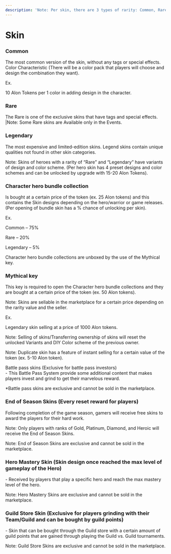 ```yaml
---
description: 'Note: Per skin, there are 3 types of rarity: Common, Rare, and Legendary.'
---
```


# Skin

### Common

The most common version of the skin, without any tags or special effects. Color Characteristic (There will be a color pack that players will choose and design the combination they want).

Ex.

10 Alon Tokens per 1 color in adding design in the character.

### Rare

The Rare is one of the exclusive skins that have tags and special effects.\
|Note: Some Rare skins are Available only in the Events.

### Legendary&#x20;

The most expensive and limited-edition skins. Legend skins contain unique qualities not found in other skin categories.

Note: Skins of heroes with a rarity of “Rare” and “Legendary” have variants of design and color scheme. (Per hero skin has 4 preset designs and color schemes and can be unlocked by upgrade with 15-20 Alon Tokens).

### Character hero bundle collection

Is bought at a certain price of the token (ex. 25 Alon tokens) and this contains the Skin designs depending on the hero/warrior or game releases. (Per opening of bundle skin has a % chance of unlocking per skin).

Ex.

Common – 75%

Rare – 20%

Legendary – 5%

Character hero bundle collections are unboxed by the use of the Mythical key.

### Mythical key&#x20;

This key is required to open the Character hero bundle collections and they are bought at a certain price of the token (ex. 50 Alon tokens).

Note: Skins are sellable in the marketplace for a certain price depending on the rarity value and the seller.

Ex.

Legendary skin selling at a price of 1000 Alon tokens.

Note: Selling of skins/Transferring ownership of skins will reset the unlocked Variants and DIY Color scheme of the previous owner.

Note: Duplicate skin has a feature of instant selling for a certain value of the token (ex. 5-10 Alon token).

Battle pass skins (Exclusive for battle pass investors)\
\- This Battle Pass System provide some additional content that makes players invest and grind to get their marvelous reward.

\*Battle pass skins are exclusive and cannot be sold in the marketplace.

&#x20;

### End of Season Skins (Every reset reward for players)

Following completion of the game season, gamers will receive free skins to award the players for their hard work.

Note: Only players with ranks of Gold, Platinum, Diamond, and Heroic will receive the End of Season Skins.

Note: End of Season Skins are exclusive and cannot be sold in the marketplace.

### Hero Mastery Skin (Skin design once reached the max level of gameplay of the Hero)

\- Received by players that play a specific hero and reach the max mastery level of the hero.

Note: Hero Mastery Skins are exclusive and cannot be sold in the marketplace.

### Guild Store Skin (Exclusive for players grinding with their Team/Guild and can be bought by guild points)

\- Skin that can be bought through the Guild store with a certain amount of guild points that are gained through playing the Guild vs. Guild tournaments.

Note: Guild Store Skins are exclusive and cannot be sold in the marketplace.
